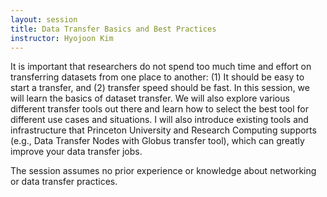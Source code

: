 ```yaml
---
layout: session
title: Data Transfer Basics and Best Practices
instructor: Hyojoon Kim
---
```


It is important that researchers do not spend too much time and effort on transferring datasets from one place to another: (1) It should be easy to start a transfer, and (2) transfer speed should be fast. In this session, we will learn the basics of dataset transfer. We will also explore various different transfer tools out there and learn how to select the best tool for different use cases and situations. I will also introduce existing tools and infrastructure that Princeton University and Research Computing supports (e.g., Data Transfer Nodes with Globus transfer tool), which can greatly improve your data transfer jobs.

The session assumes no prior experience or knowledge about networking or data transfer practices. 

